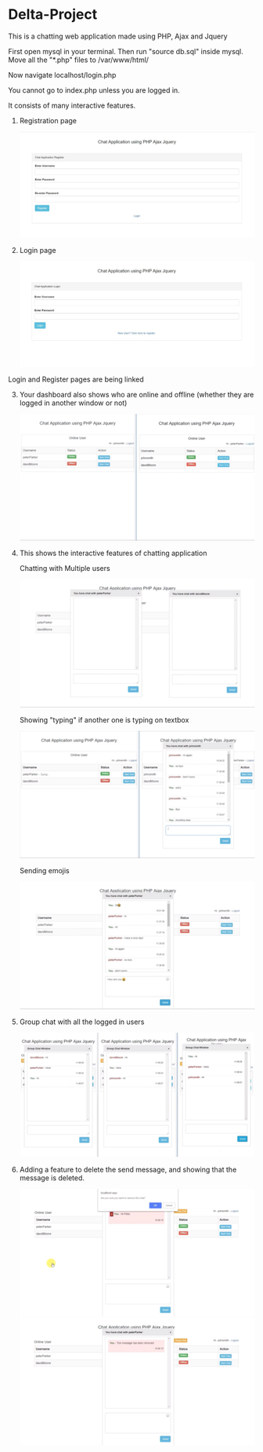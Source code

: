 # Delta-Project

This is a chatting web application made using PHP, Ajax and Jquery

First open mysql in your terminal. Then run "source db.sql" inside mysql.
Move all the "*.php" files to /var/www/html/

Now navigate localhost/login.php

You cannot go to index.php unless you are logged in.

It consists of many interactive features.

1) Registration page

    ![alt text](https://github.com/ritz139/Delta-Project/blob/master/screenshots/1.jpg?raw=true)
    
2) Login page

    ![alt text](https://github.com/ritz139/Delta-Project/blob/master/screenshots/2.jpg?raw=true)

Login and Register pages are being linked

3) Your dashboard also shows who are online and offline (whether they are logged in another window or not)

    ![alt text](https://github.com/ritz139/Delta-Project/blob/master/screenshots/3.jpg?raw=true)
    
4) This shows the interactive features of chatting application

    Chatting with Multiple users
    
    ![alt text](https://github.com/ritz139/Delta-Project/blob/master/screenshots/4ai.jpg?raw=true)
    
    Showing "typing" if another one is typing on textbox
    
    ![alt text](https://github.com/ritz139/Delta-Project/blob/master/screenshots/4aii.jpg?raw=true)
    
    Sending emojis
    
    ![alt text](https://github.com/ritz139/Delta-Project/blob/master/screenshots/4aiii.jpg?raw=true)
    
5) Group chat with all the logged in users

    ![alt text](https://github.com/ritz139/Delta-Project/blob/master/screenshots/5.jpg?raw=true)
    
6) Adding a feature to delete the send message, and showing that the message is deleted.

    ![alt text](https://github.com/ritz139/Delta-Project/blob/master/screenshots/6a.jpg?raw=true)
    ![alt text](https://github.com/ritz139/Delta-Project/blob/master/screenshots/6b.jpg?raw=true)
